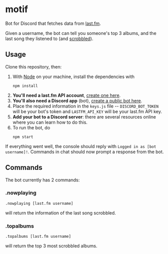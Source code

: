 # motif

Bot for Discord that fetches data from [last.fm].

Given a username, the bot can tell you someone's top 3 albums,
and the last song they listened to (and [scrobbled]).

[last.fm]: http://www.last.fm/
[scrobbled]: https://www.netlingo.com/word/scrobble.php

## Usage

Clone this repository, then:

1. With [Node](https://nodejs.org) on your machine, 
install the dependencies with 
    ```
    npm install
    ```
2. **You'll need a last.fm API account**, 
[create one here](http://www.last.fm/api/accounts). 
3. **You'll also need a Discord app** (bot), 
[create a public bot here](https://discordapp.com/de2.velopers/applications/me).
4. Place the required information in the `keys.js` file -- 
`DISCORD_BOT_TOKEN` will be your bot's token and 
`LASTFM_API_KEY` will be your last.fm API key.
5. **Add your bot to a Discord server**: there are several 
resources online where you can learn how to do this.
6. To run the bot, do 
    ```
    npm start
    ```
If everything went well, the console should reply with `Logged in as [bot username]!`. 
Commands in chat should now prompt a response from the bot.  

## Commands

The bot currently has 2 commands:

### .nowplaying
```
.nowplaying [last.fm username]
```
will return the information of the last song scrobbled.

### .topalbums
```
.topalbums [last.fm username]
```
will return the top 3 most scrobbled albums.
